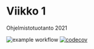 # Viikko 1
Ohjelmistotuotanto 2021

![example workflow](https://github.com/Ozath/ohtu-2021-viikko1/actions/workflows/main.yml/badge.svg)
[![codecov](https://codecov.io/gh/Ozath/ohtu-2021-viikko1/branch/main/graph/badge.svg?token=002O2T5R8J)](https://codecov.io/gh/Ozath/ohtu-2021-viikko1)
